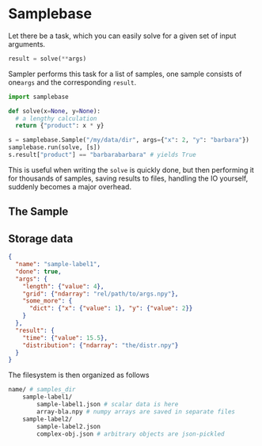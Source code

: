 # Samplebase
Let there be a task, which you can easily solve for a given set of input arguments.
```python
result = solve(**args)
```
Sampler performs this task for a list of samples, one sample consists of one`args` and the corresponding `result`.
```python
import samplebase

def solve(x=None, y=None):
  # a lengthy calculation
  return {"product": x * y}

s = samplebase.Sample("/my/data/dir", args={"x": 2, "y": "barbara"})
samplebase.run(solve, [s])
s.result["product"] == "barbarabarbara" # yields True
```

This is useful when writing the `solve` is quickly done, but then performing it for thousands of samples, 
saving results to files, handling the IO yourself, suddenly becomes a major overhead.

## The Sample


## Storage data

```json
{
  "name": "sample-label1",
  "done": true,
  "args": {
    "length": {"value": 4},
    "grid": {"ndarray": "rel/path/to/args.npy"},
    "some_more": {
      "dict": {"x": {"value": 1}, "y": {"value": 2}}
    }
  },
  "result": {
    "time": {"value": 15.5},
    "distribution": {"ndarray": "the/distr.npy"}
  }
}
```
The filesystem is then organized as follows
```bash
name/ # samples_dir
    sample-label1/
        sample-label1.json # scalar data is here
        array-bla.npy # numpy arrays are saved in separate files
    sample-label2/
        sample-label2.json
        complex-obj.json # arbitrary objects are json-pickled
```
